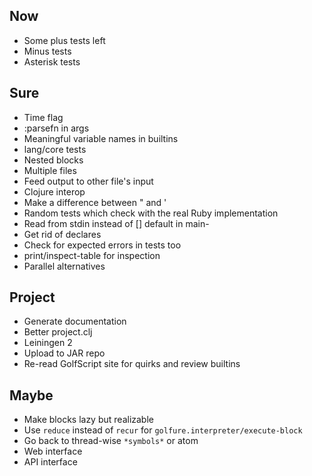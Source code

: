 ## Now
- Some plus tests left
- Minus tests
- Asterisk tests

## Sure
- Time flag
- :parsefn in args
- Meaningful variable names in builtins
- lang/core tests
- Nested blocks
- Multiple files
 - Feed output to other file's input
- Clojure interop
- Make a difference between " and '
- Random tests which check with the real Ruby implementation
- Read from stdin instead of [] default in main-
- Get rid of declares
- Check for expected errors in tests too
- print/inspect-table for inspection
- Parallel alternatives

## Project
- Generate documentation
- Better project.clj
- Leiningen 2
- Upload to JAR repo
- Re-read GolfScript site for quirks and review builtins

## Maybe
- Make blocks lazy but realizable
- Use `reduce` instead of `recur` for `golfure.interpreter/execute-block`
- Go back to thread-wise `*symbols*` or atom
- Web interface
- API interface